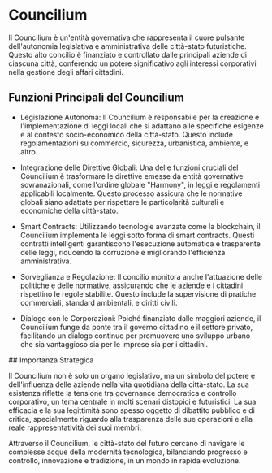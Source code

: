# Councilium

Il Councilium è un'entità governativa che rappresenta il cuore pulsante dell'autonomia legislativa e amministrativa delle città-stato futuristiche. Questo alto concilio è finanziato e controllato dalle principali aziende di ciascuna città, conferendo un potere significativo agli interessi corporativi nella gestione degli affari cittadini.

## Funzioni Principali del Councilium

- Legislazione Autonoma: Il Councilium è responsabile per la creazione e l'implementazione di leggi locali che si adattano alle specifiche esigenze e al contesto socio-economico della città-stato. Questo include regolamentazioni su commercio, sicurezza, urbanistica, ambiente, e altro.

- Integrazione delle Direttive Globali: Una delle funzioni cruciali del Councilium è trasformare le direttive emesse da entità governative sovranazionali, come l'ordine globale "Harmony", in leggi e regolamenti applicabili localmente. Questo processo assicura che le normative globali siano adattate per rispettare le particolarità culturali e economiche della città-stato.

- Smart Contracts: Utilizzando tecnologie avanzate come la blockchain, il Councilium implementa le leggi sotto forma di smart contracts. Questi contratti intelligenti garantiscono l'esecuzione automatica e trasparente delle leggi, riducendo la corruzione e migliorando l'efficienza amministrativa.

- Sorveglianza e Regolazione: Il concilio monitora anche l'attuazione delle politiche e delle normative, assicurando che le aziende e i cittadini rispettino le regole stabilite. Questo include la supervisione di pratiche commerciali, standard ambientali, e diritti civili.

- Dialogo con le Corporazioni: Poiché finanziato dalle maggiori aziende, il Councilium funge da ponte tra il governo cittadino e il settore privato, facilitando un dialogo continuo per promuovere uno sviluppo urbano che sia vantaggioso sia per le imprese sia per i cittadini.

## Importanza Strategica

Il Councilium non è solo un organo legislativo, ma un simbolo del potere e dell'influenza delle aziende nella vita quotidiana della città-stato. La sua esistenza riflette la tensione tra governance democratica e controllo corporativo, un tema centrale in molti scenari distopici e futuristici. La sua efficacia e la sua legittimità sono spesso oggetto di dibattito pubblico e di critica, specialmente riguardo alla trasparenza delle sue operazioni e alla reale rappresentatività dei suoi membri.

Attraverso il Councilium, le città-stato del futuro cercano di navigare le complesse acque della modernità tecnologica, bilanciando progresso e controllo, innovazione e tradizione, in un mondo in rapida evoluzione.